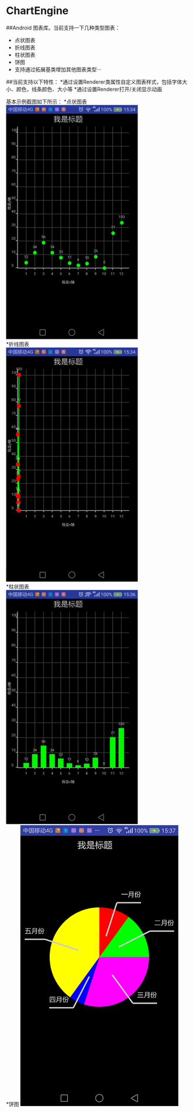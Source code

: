# ChartEngine

##Android 图表库。当前支持一下几种类型图表：
 * 点状图表
 * 折线图表
 * 柱状图表
 * 饼图
 * 支持通过拓展基类增加其他图表类型···
 
 ##当前支持以下特性：
 *通过设置Renderer类属性自定义图表样式，包括字体大小、颜色，线条颜色、大小等
 *通过设置Renderer打开/关闭显示动画
 
 基本示例截图如下所示：
 *点状图表 <br />
 ![](https://github.com/Vincent85/ChartEngine/raw/master/screenshot/pointchart-1.gif) <br />
 *折线图表 <br />
 ![](https://github.com/Vincent85/ChartEngine/raw/master/screenshot/polylinechart-1.gif) <br />
 *柱状图表 <br />
 ![](https://github.com/Vincent85/ChartEngine/raw/master/screenshot/barchart-1.gif) <br />
 *饼图
 ![](https://github.com/Vincent85/ChartEngine/raw/master/screenshot/PieChart.png)
 
